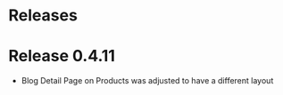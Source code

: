 # Releases

# Release 0.4.11

- Blog Detail Page on Products was adjusted to have a different layout
